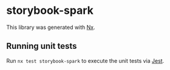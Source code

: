 # storybook-spark

This library was generated with [Nx](https://nx.dev).

## Running unit tests

Run `nx test storybook-spark` to execute the unit tests via [Jest](https://jestjs.io).
